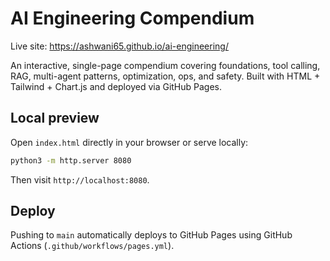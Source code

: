 # AI Engineering Compendium

Live site: https://ashwani65.github.io/ai-engineering/

An interactive, single-page compendium covering foundations, tool calling, RAG, multi-agent patterns, optimization, ops, and safety. Built with HTML + Tailwind + Chart.js and deployed via GitHub Pages.

## Local preview
Open `index.html` directly in your browser or serve locally:

```bash
python3 -m http.server 8080
```

Then visit `http://localhost:8080`.

## Deploy
Pushing to `main` automatically deploys to GitHub Pages using GitHub Actions (`.github/workflows/pages.yml`).
